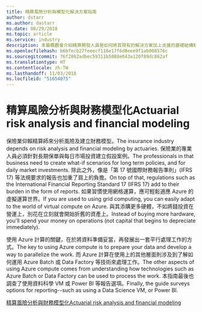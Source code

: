 ```yaml
---
title: 精算風險分析與模型化解決方案指南
author: dstarr
ms.author: dastarr
ms.date: 08/29/2018
ms.topic: article
ms.service: industry
description: 本篇概觀會介紹精算開發人員是如何將其現有的解決方案加上支援的基礎結構移至 Azure。
ms.openlocfilehash: b6bfecb27feeecf116e17f6d8eee9f1ab008576c
ms.sourcegitcommit: 76f2862adbec59311b5888e043a120f89dc862af
ms.translationtype: HT
ms.contentlocale: zh-TW
ms.lasthandoff: 11/03/2018
ms.locfileid: "51654075"
---
```

# <a name="actuarial-risk-analysis-and-financial-modeling"></a><span data-ttu-id="627ad-103">精算風險分析與財務模型化</span><span class="sxs-lookup"><span data-stu-id="627ad-103">Actuarial risk analysis and financial modeling</span></span>

<span data-ttu-id="627ad-104">保險業仰賴精算師來分析風險及建立財務模型。</span><span class="sxs-lookup"><span data-stu-id="627ad-104">The insurance industry depends on risk analysis and financial modeling by actuaries.</span></span> <span data-ttu-id="627ad-105">保險業的專業人員必須針對長期保單與每日市場投資建立假設案例。</span><span class="sxs-lookup"><span data-stu-id="627ad-105">The professionals in that business need to create what-if scenarios for long term policies, and for daily market investments.</span></span> <span data-ttu-id="627ad-106">除此之外，像是「第 17 號國際財務報告準則」(IFRS 17) 等法規要求的報告也加重了肩上的負擔。</span><span class="sxs-lookup"><span data-stu-id="627ad-106">On top of that, regulations such as the International Financial Reporting Standard 17 (IFRS 17) add to their burden in the form of reports.</span></span> <span data-ttu-id="627ad-107">如果習慣使用網格運算，應可輕鬆適應 Azure 的虛擬運算世界。</span><span class="sxs-lookup"><span data-stu-id="627ad-107">If you are used to using grid computing, you can easily adapt to the world of virtual compute on Azure.</span></span> <span data-ttu-id="627ad-108">與其添購更多硬體，不如將錢投資在營運上，別花在立刻就會開始折舊的資產上。</span><span class="sxs-lookup"><span data-stu-id="627ad-108">Instead of buying more hardware, you'll spend your money on operations (not capital that begins to depreciate immediately).</span></span>

<span data-ttu-id="627ad-109">使用 Azure 計算的關鍵，在於將資料準備妥當，再發展出一套平行處理工作的方式。</span><span class="sxs-lookup"><span data-stu-id="627ad-109">The key to using Azure compute is to prepare your data and develop a way to parallelize the work.</span></span> <span data-ttu-id="627ad-110">而 Azure 計算在使用上的其他層面則涉及到了解如何運用 Azure Batch 或 Data Factory 等技術來處理工作。</span><span class="sxs-lookup"><span data-stu-id="627ad-110">The other aspects of using Azure compute comes from understanding how technologies such as Azure Batch or Data Factory can be used to process the work.</span></span> <span data-ttu-id="627ad-111">本指南最後也調查了使用資料科學 VM 或 Power BI 等報告選項。</span><span class="sxs-lookup"><span data-stu-id="627ad-111">Finally, the guide surveys options for reporting--such as using a Data Science VM, or Power BI.</span></span>

[<span data-ttu-id="627ad-112">精算風險分析與財務模型化</span><span class="sxs-lookup"><span data-stu-id="627ad-112">Actuarial risk analysis and financial modeling</span></span>](/azure/industry/financial/actuarial-risk-analysis-and-financial-modeling-solution-guide?WT.mc_id=overview-docs-dastarr)